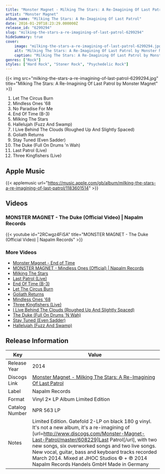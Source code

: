 ```yaml
---
title: "Monster Magnet - Milking The Stars: A Re-Imagining Of Last Patrol"
artist: "Monster Magnet"
album_name: "Milking The Stars: A Re-Imagining Of Last Patrol"
date: 2016-01-29T18:23:29.000000Z
release_id: "6299294"
slug: "milking-the-stars-a-re-imagining-of-last-patrol-6299294"
hideSummary: true
cover:
    image: "milking-the-stars-a-re-imagining-of-last-patrol-6299294.jpg"
    alt: "Milking The Stars: A Re-Imagining Of Last Patrol by Monster Magnet"
    caption: "Milking The Stars: A Re-Imagining Of Last Patrol by Monster Magnet"
genres: ["Rock"]
styles: ["Hard Rock", "Stoner Rock", "Psychedelic Rock"]
---
```


{{< img src="milking-the-stars-a-re-imagining-of-last-patrol-6299294.jpg" title="Milking The Stars: A Re-Imagining Of Last Patrol by Monster Magnet" >}}

<!-- section break -->

1. Let The Circus Burn
2. Mindless Ones '68
3. No Paradise For Me
4. End Of Time (B-3)
5. Milking The Stars
6. Hallelujah (Fuzz And Swamp)
7. I Live Behind The Clouds (Roughed Up And Slightly Spaced)
8. Goliath Returns
9. Stay Tuned (Even Sadder)
10. The Duke (Full On Drums 'n Wah)
11. Last Patrol (Live)
12. Three Kingfishers (Live)

<!-- section break -->




## Apple Music
{{< applemusic url="https://music.apple.com/gb/album/milking-the-stars-a-re-imagining-of-last-patrol/1183601514" >}}





## Videos
### MONSTER MAGNET - The Duke (Official Video) | Napalm Records
{{< youtube id="2RCwgz4FiSA" title="MONSTER MAGNET - The Duke (Official Video) | Napalm Records" >}}<br>

### More Videos

- [Monster Magnet - End of Time](https://www.youtube.com/watch?v=hfp0fZVtgzo)
- [MONSTER MAGNET - Mindless Ones (Official) | Napalm Records](https://www.youtube.com/watch?v=YkVOko8xVb8)
- [Milking The Stars](https://www.youtube.com/watch?v=RyADFdo6H3g)
- [Last Patrol (Live)](https://www.youtube.com/watch?v=MOdftJvtYvw)
- [End Of Time (B-3)](https://www.youtube.com/watch?v=V2mU6pDuuZE)
- [Let The Circus Burn](https://www.youtube.com/watch?v=mggy7HHsbFU)
- [Goliath Returns](https://www.youtube.com/watch?v=EuM5J7s4aP4)
- [Mindless Ones '68](https://www.youtube.com/watch?v=kiVjdn1o82k)
- [Three Kingfishers (Live)](https://www.youtube.com/watch?v=6jEcMZ8XANc)
- [I Live Behind The Clouds (Roughed Up And Slightly Spaced)](https://www.youtube.com/watch?v=zgpsvUg7DA0)
- [The Duke (Full On Drums 'N Wah)](https://www.youtube.com/watch?v=jyo1Oxh598Q)
- [Stay Tuned (Even Sadder)](https://www.youtube.com/watch?v=3yvfjPGVOIo)
- [Hallelujah (Fuzz And Swamp)](https://www.youtube.com/watch?v=JIFKCAZE7jQ)


## Release Information
|  Key           | Value                                                |
| ---------------| ---------------------------------------------------- |
| Release Year   | 2014                                   |
| Discogs Link   | [Monster Magnet - Milking The Stars: A Re-Imagining Of Last Patrol](https://www.discogs.com/release/6299294-Monster-Magnet-Milking-The-Stars-A-Re-Imagining-Of-Last-Patrol) |
| Label          | Napalm Records |
| Format         | Vinyl 2× LP Album Limited Edition |
| Catalog Number | NPR 563 LP |
| Notes | Limited Edition. Gatefold 2-LP on black 180 g vinyl. It's not a new  album, it's a re-imagining of [url=http://www.discogs.com/Monster-Magnet-Last-Patrol/master/608229]Last Patrol[/url], with two new songs, six overworked songs and two live songs.  New vocal, guitar, bass and keyboard tracks recorded March 2014. Mixed at JHOC Studios  © + ℗ 2014 Napalm Records Handels GmbH Made in Germany  |